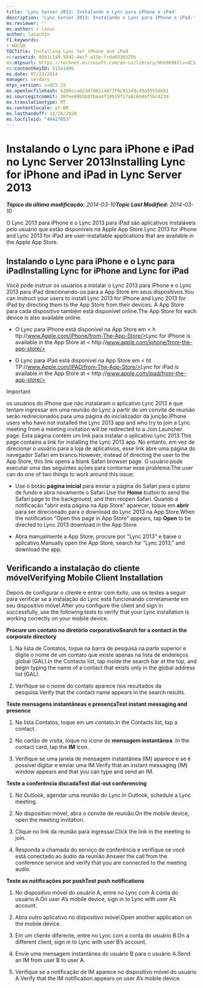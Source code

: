 ```yaml
---
title: 'Lync Server 2013: Instalando o Lync para iPhone e iPad'
description: 'Lync Server 2013: Instalando o Lync para iPhone e iPad.'
ms.reviewer: ''
ms.author: v-lanac
author: lanachin
f1.keywords:
- NOCSH
TOCTitle: Installing Lync for iPhone and iPad
ms:assetid: 88d1c149-5842-4ecf-a15e-fcda0330325b
ms:mtpsurl: https://technet.microsoft.com/en-us/library/Hh690987(v=OCS.15)
ms:contentKeyID: 51541496
ms.date: 07/23/2014
manager: serdars
mtps_version: v=OCS.15
ms.openlocfilehash: b186cca023d7d65146f3f9c91149c49a5555de81
ms.sourcegitcommit: 36fee89bb887bea4f18b19f17a8c69daf5bc423d
ms.translationtype: MT
ms.contentlocale: pt-BR
ms.lasthandoff: 11/26/2020
ms.locfileid: "49427053"
---
```

# <a name="installing-lync-for-iphone-and-ipad-in-lync-server-2013"></a><span data-ttu-id="e14ad-103">Instalando o Lync para iPhone e iPad no Lync Server 2013</span><span class="sxs-lookup"><span data-stu-id="e14ad-103">Installing Lync for iPhone and iPad in Lync Server 2013</span></span>

<div data-xmlns="http://www.w3.org/1999/xhtml">

<div class="topic" data-xmlns="http://www.w3.org/1999/xhtml" data-msxsl="urn:schemas-microsoft-com:xslt" data-cs="https://msdn.microsoft.com/">

<div data-asp="https://msdn2.microsoft.com/asp">



</div>

<div id="mainSection">

<div id="mainBody"><span data-ttu-id="e14ad-104">

<span> </span></span><span class="sxs-lookup"><span data-stu-id="e14ad-104">

<span> </span></span></span>

<span data-ttu-id="e14ad-105">_**Tópico da última modificação:** 2014-03-10_</span><span class="sxs-lookup"><span data-stu-id="e14ad-105">_**Topic Last Modified:** 2014-03-10_</span></span>

<span data-ttu-id="e14ad-106">O Lync 2013 para iPhone e o Lync 2013 para iPad são aplicativos instaláveis pelo usuário que estão disponíveis na Apple App Store.</span><span class="sxs-lookup"><span data-stu-id="e14ad-106">Lync 2013 for iPhone and Lync 2013 for iPad are user-installable applications that are available in the Apple App Store.</span></span>

<div>

## <a name="installing-lync-for-iphone-and-lync-for-ipad"></a><span data-ttu-id="e14ad-107">Instalando o Lync para iPhone e o Lync para iPad</span><span class="sxs-lookup"><span data-stu-id="e14ad-107">Installing Lync for iPhone and Lync for iPad</span></span>

<span data-ttu-id="e14ad-108">Você pode instruir os usuários a instalar o Lync 2013 para iPhone e o Lync 2013 para iPad direcionando-os para a App Store em seus dispositivos.</span><span class="sxs-lookup"><span data-stu-id="e14ad-108">You can instruct your users to install Lync 2013 for iPhone and Lync 2013 for iPad by directing them to the App Store from their devices.</span></span> <span data-ttu-id="e14ad-109">A App Store para cada dispositivo também está disponível online.</span><span class="sxs-lookup"><span data-stu-id="e14ad-109">The App Store for each device is also available online.</span></span>

  - <span data-ttu-id="e14ad-110">O Lync para iPhone está disponível na App Store em \< h<span> </span> ttp://www.Apple.com/iPhone/from-The-App-Store/></span><span class="sxs-lookup"><span data-stu-id="e14ad-110">Lync for iPhone is available in the App Store at \< h<span></span>ttp://www.apple.com/iphone/from-the-app-store/></span></span>

  - <span data-ttu-id="e14ad-111">O Lync para iPad está disponível na App Store em \< ht<span> </span> TP://www.Apple.com/IPAD/from-The-App-Store/></span><span class="sxs-lookup"><span data-stu-id="e14ad-111">Lync for iPad is available in the App Store at \< ht<span></span>tp://www.apple.com/ipad/from-the-app-store/></span></span>

<div>


> [!IMPORTANT]  
> <span data-ttu-id="e14ad-112">os usuários do iPhone que não instalaram o aplicativo Lync 2013 e que tentam ingressar em uma reunião do Lync a partir de um convite de reunião serão redirecionados para uma página do inicializador da junção.</span><span class="sxs-lookup"><span data-stu-id="e14ad-112">iPhone users who have not installed the Lync 2013 app and who try to join a Lync meeting from a meeting invitation will be redirected to a Join Launcher page.</span></span> <span data-ttu-id="e14ad-113">Esta página contém um link para instalar o aplicativo Lync 2013.</span><span class="sxs-lookup"><span data-stu-id="e14ad-113">This page contains a link for installing the Lync 2013 app.</span></span> <span data-ttu-id="e14ad-114">No entanto, em vez de direcionar o usuário para a loja de aplicativos, esse link abre uma página do navegador Safari em branco.</span><span class="sxs-lookup"><span data-stu-id="e14ad-114">However, instead of directing the user to the App Store, this link opens a blank Safari browser page.</span></span> <span data-ttu-id="e14ad-115">O usuário pode executar uma das seguintes ações para contornar esse problema:</span><span class="sxs-lookup"><span data-stu-id="e14ad-115">The user can do one of two things to work around this issue:</span></span> 
> <UL>
> <LI>
> <P><span data-ttu-id="e14ad-116">Use o botão <STRONG>página inicial</STRONG> para enviar a página do Safari para o plano de fundo e abra novamente o Safari.</span><span class="sxs-lookup"><span data-stu-id="e14ad-116">Use the <STRONG>Home</STRONG> button to send the Safari page to the background, and then reopen Safari.</span></span> <span data-ttu-id="e14ad-117">Quando a notificação "abrir esta página na App Store" aparecer, toque em <STRONG>abrir</STRONG> para ser direcionado para o download do Lync 2013 na App Store.</span><span class="sxs-lookup"><span data-stu-id="e14ad-117">When the notification “Open this page in App Store” appears, tap <STRONG>Open</STRONG> to be directed to Lync 2013 download in the App Store.</span></span></P>
> <LI>
> <P><span data-ttu-id="e14ad-118">Abra manualmente a App Store, procure por "Lync 2013" e baixe o aplicativo.</span><span class="sxs-lookup"><span data-stu-id="e14ad-118">Manually open the App Store, search for "Lync 2013," and download the app.</span></span></P></LI></UL>



</div>

</div>

<div>

## <a name="verifying-mobile-client-installation"></a><span data-ttu-id="e14ad-119">Verificando a instalação do cliente móvel</span><span class="sxs-lookup"><span data-stu-id="e14ad-119">Verifying Mobile Client Installation</span></span>

<span data-ttu-id="e14ad-120">Depois de configurar o cliente e entrar com êxito, use os testes a seguir para verificar se a instalação do Lync está funcionando corretamente em seu dispositivo móvel.</span><span class="sxs-lookup"><span data-stu-id="e14ad-120">After you configure the client and sign in successfully, use the following tests to verify that your Lync installation is working correctly on your mobile device.</span></span>

<span data-ttu-id="e14ad-121">**Procure um contato no diretório corporativo**</span><span class="sxs-lookup"><span data-stu-id="e14ad-121">**Search for a contact in the corporate directory**</span></span>

1.  <span data-ttu-id="e14ad-122">Na lista de Contatos, toque na barra de pesquisa na parte superior e digite o nome de um contato que existe apenas na lista de endereços global (GAL).</span><span class="sxs-lookup"><span data-stu-id="e14ad-122">In the Contacts list, tap inside the search bar at the top, and begin typing the name of a contact that exists only in the global address list (GAL).</span></span>

2.  <span data-ttu-id="e14ad-123">Verifique se o nome do contato aparece nos resultados da pesquisa.</span><span class="sxs-lookup"><span data-stu-id="e14ad-123">Verify that the contact name appears in the search results.</span></span>

<span data-ttu-id="e14ad-124">**Teste mensagens instantâneas e presença**</span><span class="sxs-lookup"><span data-stu-id="e14ad-124">**Test instant messaging and presence**</span></span>

1.  <span data-ttu-id="e14ad-125">Na lista Contatos, toque em um contato.</span><span class="sxs-lookup"><span data-stu-id="e14ad-125">In the Contacts list, tap a contact.</span></span>

2.  <span data-ttu-id="e14ad-126">No cartão de visita, toque no ícone de **mensagem instantânea** .</span><span class="sxs-lookup"><span data-stu-id="e14ad-126">In the contact card, tap the **IM** icon.</span></span>

3.  <span data-ttu-id="e14ad-127">Verifique se uma janela de mensagem instantânea (IM) aparece e se é possível digitar e enviar uma IM.</span><span class="sxs-lookup"><span data-stu-id="e14ad-127">Verify that an instant messaging (IM) window appears and that you can type and send an IM.</span></span>

<span data-ttu-id="e14ad-128">**Teste a conferência discada**</span><span class="sxs-lookup"><span data-stu-id="e14ad-128">**Test dial-out conferencing**</span></span>

1.  <span data-ttu-id="e14ad-129">No Outlook, agendar uma reunião do Lync.</span><span class="sxs-lookup"><span data-stu-id="e14ad-129">In Outlook, schedule a Lync meeting.</span></span>

2.  <span data-ttu-id="e14ad-130">No dispositivo móvel, abra o convite de reunião.</span><span class="sxs-lookup"><span data-stu-id="e14ad-130">On the mobile device, open the meeting invitation.</span></span>

3.  <span data-ttu-id="e14ad-131">Clique no link da reunião para ingressar.</span><span class="sxs-lookup"><span data-stu-id="e14ad-131">Click the link in the meeting to join.</span></span>

4.  <span data-ttu-id="e14ad-132">Responda a chamada do serviço de conferência e verifique se você está conectado ao áudio da reunião.</span><span class="sxs-lookup"><span data-stu-id="e14ad-132">Answer the call from the conference service and verify that you are connected to the meeting audio.</span></span>

<span data-ttu-id="e14ad-133">**Teste as notificações por push**</span><span class="sxs-lookup"><span data-stu-id="e14ad-133">**Test push notifications**</span></span>

1.  <span data-ttu-id="e14ad-134">No dispositivo móvel do usuário A, entre no Lync com A conta do usuário A.</span><span class="sxs-lookup"><span data-stu-id="e14ad-134">On user A’s mobile device, sign in to Lync with user A’s account.</span></span>

2.  <span data-ttu-id="e14ad-135">Abra outro aplicativo no dispositivo móvel.</span><span class="sxs-lookup"><span data-stu-id="e14ad-135">Open another application on the mobile device.</span></span>

3.  <span data-ttu-id="e14ad-136">Em um cliente diferente, entre no Lync com a conta do usuário B.</span><span class="sxs-lookup"><span data-stu-id="e14ad-136">On a different client, sign in to Lync with user B’s account.</span></span>

4.  <span data-ttu-id="e14ad-137">Envie uma mensagem instantânea do usuário B para o usuário A.</span><span class="sxs-lookup"><span data-stu-id="e14ad-137">Send an IM from user B to user A.</span></span>

5.  <span data-ttu-id="e14ad-138">Verifique se a notificação de IM aparece no dispositivo móvel do usuário A.</span><span class="sxs-lookup"><span data-stu-id="e14ad-138">Verify that the IM notification appears on user A’s mobile device.</span></span>

<span data-ttu-id="e14ad-139"></div>

</div>

<span> </span>

</div>

</div>

</span><span class="sxs-lookup"><span data-stu-id="e14ad-139"></div>

</div>

<span> </span>

</div>

</div>

</span></span></div>

